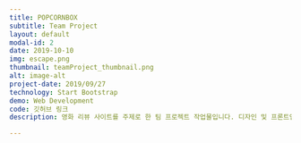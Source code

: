 ```yaml
---
title: POPCORNBOX
subtitle: Team Project
layout: default
modal-id: 2
date: 2019-10-10
img: escape.png
thumbnail: teamProject_thumbnail.png
alt: image-alt
project-date: 2019/09/27
technology: Start Bootstrap
demo: Web Development
code: 깃허브 링크
description: 영화 리뷰 사이트를 주제로 한 팀 프로젝트 작업물입니다. 디자인 및 프론트엔드 부분을 맡았습니다.

---
```

